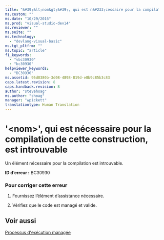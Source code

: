 ```yaml
---
title: "&#39;&lt;nom&gt;&#39;, qui est n&#233;cessaire pour la compilation de cette construction, est introuvable | Microsoft Docs"
ms.custom: ""
ms.date: "10/29/2016"
ms.prod: "visual-studio-dev14"
ms.reviewer: ""
ms.suite: ""
ms.technology: 
  - "devlang-visual-basic"
ms.tgt_pltfrm: ""
ms.topic: "article"
f1_keywords: 
  - "vbc30930"
  - "bc30930"
helpviewer_keywords: 
  - "BC30930"
ms.assetid: 95d8380b-3d08-4898-819d-e8b9c85b3c83
caps.latest.revision: 8
caps.handback.revision: 8
author: "stevehoag"
ms.author: "shoag"
manager: "wpickett"
translationtype: Human Translation
---
```

# &#39;&lt;nom&gt;&#39;, qui est n&#233;cessaire pour la compilation de cette construction, est introuvable
Un élément nécessaire pour la compilation est introuvable.  
  
 **ID d’erreur :** BC30930  
  
### Pour corriger cette erreur  
  
1.  Fournissez l’élément d’assistance nécessaire.  
  
2.  Vérifiez que le code est managé et valide.  
  
## Voir aussi  
 [Processus d'exécution managée](../Topic/Managed%20Execution%20Process.md)